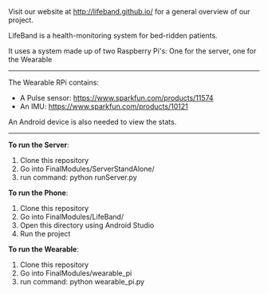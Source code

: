 
Visit our website at http://lifeband.github.io/ for a general overview of our project.

LifeBand is a health-monitoring system for bed-ridden patients.

It uses a system made up of two Raspberry Pi's: One for the server, one for the Wearable
___
The Wearable RPi contains:

* A Pulse sensor: https://www.sparkfun.com/products/11574
* An IMU: https://www.sparkfun.com/products/10121

An Android device is also needed to view the stats.
___
	
**To run the Server**:

1. Clone this repository
2. Go into FinalModules/ServerStandAlone/
3. run command: python runServer.py

**To run the Phone**:

1. Clone this repository
2. Go into FinalModules/LifeBand/
3. Open this directory using Android Studio
4. Run the project


**To run the Wearable**:

1. Clone this repository
2. Go into FinalModules/wearable_pi
3. run command: python wearable_pi.py
	





